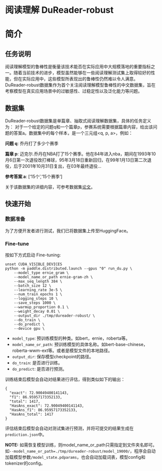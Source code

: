 # 阅读理解 DuReader-robust

# 简介

## 任务说明
阅读理解模型的鲁棒性是衡量该技术能否在实际应用中大规模落地的重要指标之一。随着当前技术的进步，模型虽然能够在一些阅读理解测试集上取得较好的性能，但在实际应用中，这些模型所表现出的鲁棒性仍然难以令人满意。DuReader-robust数据集作为首个关注阅读理解模型鲁棒性的中文数据集，旨在考察模型在真实应用场景中的过敏感性、过稳定性以及泛化能力等问题。

## 数据集

DuReader-robust数据集是单篇章、抽取式阅读理解数据集，具体的任务定义为：
对于一个给定的问题q和一个篇章p，参赛系统需要根据篇章内容，给出该问题的答案a。数据集中的每个样本，是一个三元组<q, p, a>，例如：

**问题 q**: 乔丹打了多少个赛季

**篇章 p**: 迈克尔.乔丹在NBA打了15个赛季。他在84年进入nba，期间在1993年10月6日第一次退役改打棒球，95年3月18日重新回归，在99年1月13日第二次退役，后于2001年10月31日复出，在03年最终退役…

**参考答案 a**: [‘15个’,‘15个赛季’]

关于该数据集的详细内容，可参考数据集[论文](https://arxiv.org/abs/2004.11142)。

## 快速开始

### 数据准备

为了方便开发者进行测试，我们已将数据集上传至HuggingFace。


### Fine-tune

按如下方式启动 Fine-tuning:

```shell
unset CUDA_VISIBLE_DEVICES
python -m paddle.distributed.launch --gpus "0" run_du.py \
    --model_type ernie_gram \
    --model_name_or_path ernie-gram-zh \
    --max_seq_length 384 \
    --batch_size 12 \
    --learning_rate 3e-5 \
    --num_train_epochs 1 \
    --logging_steps 10 \
    --save_steps 1000 \
    --warmup_proportion 0.1 \
    --weight_decay 0.01 \
    --output_dir ./tmp/dureader-robust/ \
    --do_train \
    --do_predict \
    --device gpu \
 ```

* `model_type`: 预训练模型的种类。如bert，ernie，roberta等。
* `model_name_or_path`: 预训练模型的具体名称。如bert-base-chinese，roberta-wwm-ext等。或者是模型文件的本地路径。
* `output_dir`: 保存模型checkpoint的路径。
* `do_train`: 是否进行训练。
* `do_predict`: 是否进行预测。

训练结束后模型会自动对结果进行评估，得到类似如下的输出：

```text
{
  "exact": 72.90049400141143,
  "f1": 86.95957173352133,
  "total": 1417,
  "HasAns_exact": 72.90049400141143,
  "HasAns_f1": 86.95957173352133,
  "HasAns_total": 1417
}
```

评估结束后模型会自动对测试集进行预测，并将可提交的结果生成在`prediction.json`中。


**NOTE:** 如需恢复模型训练，则model_name_or_path只需指定到文件夹名即可。如`--model_name_or_path=./tmp/dureader-robust/model_19000/`，程序会自动加载模型参数`/model_state.pdparams`，也会自动加载词表，模型config和tokenizer的config。
